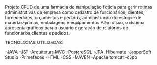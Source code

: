 Projeto CRUD de uma farmácia de manipulação fictícia para gerir rotinas administrativas da empresa como cadastro de funcionários, clientes, fornecedores, orçamentos e pedidos,  administração do estoque de matérias-primas, embalagens e equipamentos.Além disso, o sistema apresenta gráficos para o usuário e geração de relatórios de funcionários,clientes e pedidos.

TECNOLOGIAS UTILIZADAS:

-JAVA
-JSF
-Arquitetura MVC
-PostgreSQL
-JPA
-Hibernate
-JasperSoft Studio
-Primefaces
-HTML
-CSS
-MAVEN
-Apache tomcat
-c3po

